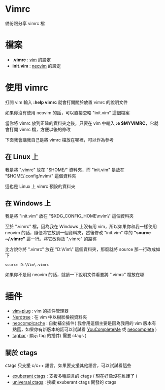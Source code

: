 # Vimrc
備份跟分享 vimrc 檔
# 檔案
- **.vimrc**    : [vim](https://github.com/vim/vim) 的設定
- **init.vim**  : [neovim](https://github.com/neovim/neovim) 的設定
# 使用 vimrc
打開 vim 輸入 **:help vimrc** 就會打開關於放置 vimrc 的說明文件

如果你沒有使用 neovim 的話，可以直接忽略 "init.vim" 這個檔案

當你將 vimrc 放到正確的資料夾之後，只要在 vim 中輸入 **:e $MYVIMRC**，它就會打開 vimrc 檔，方便以後的修改

下面我會講我自己是將 vimrc 檔放在哪裡，可以作為參考
## 在 Linux 上
  我是將 ".vimrc" 放在 "$HOME/" 資料夾，而 "init.vim" 是放在 "$HOME/.config/nvim/" 這個資料夾
  
  這也是 Linux 上 vimrc 預設的資料夾
## 在 Windows 上
  我是將 "init.vim" 放在 "$XDG_CONFIG_HOME\nvim\\" 這個資料夾
  
  至於 ".vimrc" 檔，因為我在 Windows 上沒有用 vim，所以如果你和我一樣使用 neovim 的話，隨便將它放到一個資料夾，然後修改 "init.vim" 中的 **"source ~/.vimrc"** 這一行。將它改你放 ".vimrc" 的路徑
  
  比方說你將 ".vimrc" 放在 "D:\Vim\\" 這個資料夾，那麼就將 source 那一行改成如下
  ```
  source D:\Vim\.vimrc
  ```
  
  如果你不是用 neovim 的話，就讀一下說明文件看要將 ".vimrc" 檔放在哪
# 插件
- [vim-plug](https://github.com/junegunn/vim-plug)              : vim 的插件管理器 
- [Nerdtree](https://github.com/scrooloose/nerdtree)            : 在 vim 中以樹狀檢視資料夾
- [neocomplcache](https://github.com/shougo/neocomplcache.vim)  : 自動補全插件( 我會用這個主要是因為我用的 vim 版本有點舊，如果你有新版本的話可以試試看 [YouCompleteMe](https://github.com/valloric/youcompleteme) 或 [neocomplete](https://github.com/shougo/neocomplete.vim) )
- [tagbar](https://github.com/majutsushi/tagbar)                : 顯示 tag 的插件( 需要 ctags )
## 關於 ctags
ctags 只支援 c/c++ 語言，如果要支援其他語言，可以試試看這些
- [exuberant ctags](http://ctags.sourceforge.net/)            : 支援多種語言的 ctags ( 現在好像沒在維護了 )
- [universal ctags](https://github.com/universal-ctags/ctags) : 接續 exuberant ctags 開發的 ctags
